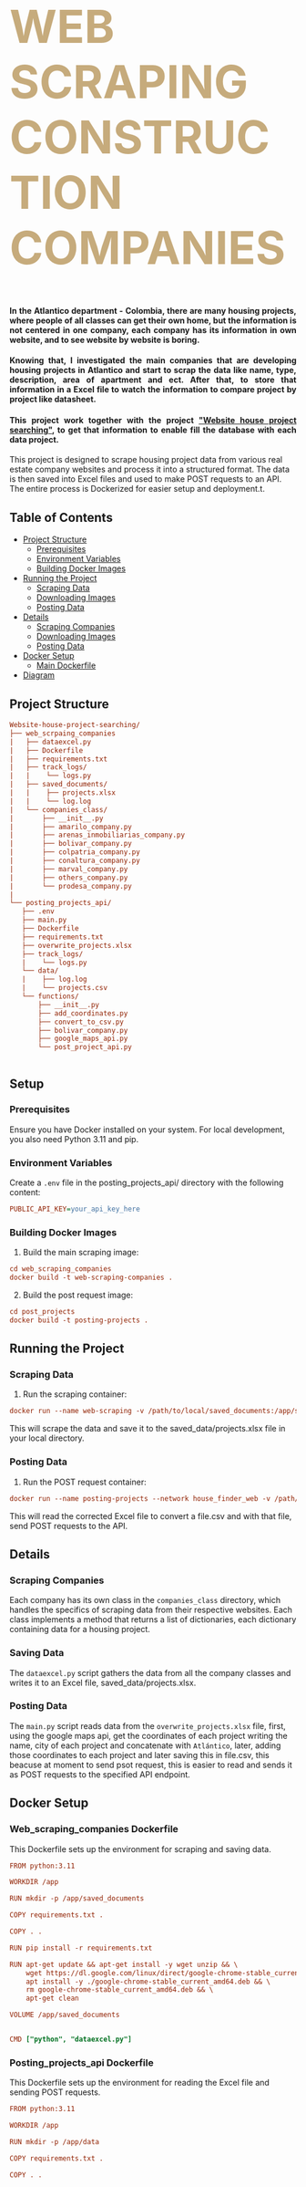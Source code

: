 <div class="row ">
	<div class="col ">
		<h1  style="color:#C6AB7C; font-size: 80px; font-weight:bold;">WEB SCRAPING CONSTRUCTION COMPANIES</h1>
	</div>
</div>

<h4 align="justify">
      In the Atlantico department - Colombia, there are many housing projects, where people of all classes can get their own home, 
      but the information is not centered  in one company, each company has its information in own website, and to see website by website is boring. 
</h4> 
<h4 align="justify">
      Knowing that, I investigated the main companies that are developing housing projects in Atlantico and start to scrap the data like name, type, 
	description, area of apartment and ect. After that, to store that information in a Excel file to watch the information to compare  project 
	by project like datasheet. 
</h4> 
<h4 align="justify">
     This project work together with the project <a href="https://github.com/kaacuna20/Website-house-project-searching-">"Website house project searching"</a>, to get that 
      information to enable fill the database with each data project.
</h4> 

This project is designed to scrape housing project data from various real estate company websites and process it into a structured format. The data is then saved into Excel files and used to make POST requests to an API. The entire process is Dockerized for easier setup and deployment.t.

## Table of Contents
- [Project Structure](#Project-Structure)
  - [Prerequisites](#Prerequisites)
  - [Environment Variables](#Environment-Variables)
  - [Building Docker Images](#Building-Docker-Images)
- [Running the Project](#Running-the-Project)
  - [Scraping Data](#Scraping-Data)
  - [Downloading Images](#Downloading-Images)
  - [Posting Data](#Posting-Data)
- [Details](#Details)
  - [Scraping Companies](#Scraping-Companies)
  - [Downloading Images](#Downloading-Images)
  - [Posting Data](#Posting-Data)
- [Docker Setup](#Docker-Setup)
  - [Main Dockerfile](#Main-Dockerfile)
- [Diagram](#diagram)


## Project Structure
```ini
Website-house-project-searching/
├── web_scrpaing_companies
|   ├── dataexcel.py
|   ├── Dockerfile
|   ├── requirements.txt
|   ├── track_logs/
|   |    └── logs.py
|   ├── saved_documents/
|   |    ├── projects.xlsx
|   |    └── log.log
|   └── companies_class/
|       ├── __init__.py
|       ├── amarilo_company.py
|       ├── arenas_inmobiliarias_company.py
|       ├── bolivar_company.py
|       ├── colpatria_company.py
|       ├── conaltura_company.py
|       ├── marval_company.py
|       ├── others_company.py
|       └── prodesa_company.py
|
└── posting_projects_api/
   ├── .env
   ├── main.py
   ├── Dockerfile
   ├── requirements.txt
   ├── overwrite_projects.xlsx
   ├── track_logs/
   |    └── logs.py
   └── data/
   |    ├── log.log
   |    └── projects.csv
   └── functions/
       ├── __init__.py
       ├── add_coordinates.py
       ├── convert_to_csv.py
       ├── bolivar_company.py
       ├── google_maps_api.py
       └── post_project_api.py



```
## Setup
### Prerequisites
Ensure you have Docker installed on your system. For local development, you also need Python 3.11 and pip.
### Environment Variables
Create a `.env` file in the posting_projects_api/ directory with the following content:
```ini
PUBLIC_API_KEY=your_api_key_here
```
### Building Docker Images
1. Build the main scraping image:
```ini
cd web_scraping_companies
docker build -t web-scraping-companies .

```
2. Build the post request image:
```ini
cd post_projects
docker build -t posting-projects .
```
## Running the Project
### Scraping Data
1. Run the scraping container:
```ini
docker run --name web-scraping -v /path/to/local/saved_documents:/app/saved_documents web-scraping-companies
```
This will scrape the data and save it to the saved_data/projects.xlsx file in your local directory.

### Posting Data
1. Run the POST request container:
```ini
docker run --name posting-projects --network house_finder_web -v /path/to/local/data:/app/data posting-projects
```
This will read the corrected Excel file to convert a file.csv and with that file, send POST requests to the API.
## Details
### Scraping Companies
Each company has its own class in the `companies_class` directory, which handles the specifics of scraping data from their respective websites. Each class implements a method that returns a list of dictionaries, each dictionary containing data for a housing project.

### Saving Data
The `dataexcel.py` script gathers the data from all the company classes and writes it to an Excel file, saved_data/projects.xlsx.

### Posting Data
The `main.py` script reads data from the `overwrite_projects.xlsx` file, first, using the google maps api, get the coordinates of each project writing the name, city of each project and concatenate with `Atlántico`, later, adding those coordinates to each project and later saving this in file.csv, this beacuse at moment to send psot request, this is easier to read and sends it as POST requests to the specified API endpoint.

## Docker Setup
### Web_scraping_companies Dockerfile
This Dockerfile sets up the environment for scraping and saving data.
```ini
FROM python:3.11

WORKDIR /app

RUN mkdir -p /app/saved_documents

COPY requirements.txt .

COPY . .

RUN pip install -r requirements.txt

RUN apt-get update && apt-get install -y wget unzip && \
    wget https://dl.google.com/linux/direct/google-chrome-stable_current_amd64.deb && \
    apt install -y ./google-chrome-stable_current_amd64.deb && \
    rm google-chrome-stable_current_amd64.deb && \
    apt-get clean

VOLUME /app/saved_documents


CMD ["python", "dataexcel.py"]
```
### Posting_projects_api Dockerfile
This Dockerfile sets up the environment for reading the Excel file and sending POST requests.
```ini
FROM python:3.11

WORKDIR /app

RUN mkdir -p /app/data

COPY requirements.txt .

COPY . .

RUN pip install -r requirements.txt

VOLUME /app/data

CMD ["python", "main.py"]
```

## Diagram
- Below is a visual representation of the entire process:

![Diagram](webscraping(2).png)